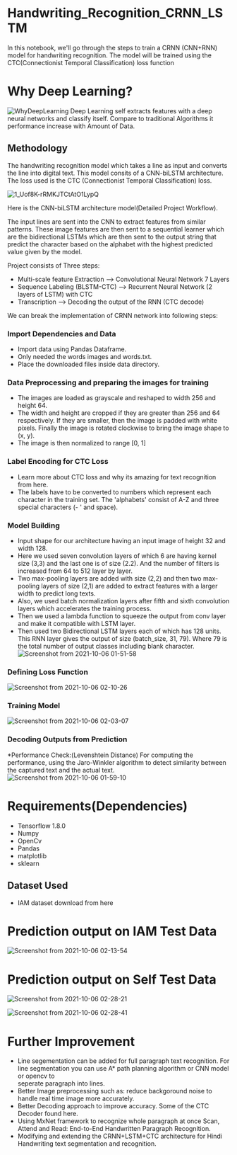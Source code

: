 # Handwriting_Recognition_CRNN_LSTM
In this notebook, we'll go through the steps to train a CRNN (CNN+RNN) model for handwriting recognition. The model will be trained using the CTC(Connectionist Temporal Classification) loss function
# Why Deep Learning?
![WhyDeepLearning](https://user-images.githubusercontent.com/67474853/136068397-89e3aedf-09b0-4d5b-b2ee-91bc00881377.png)
Deep Learning self extracts features with a deep neural networks and classify itself. Compare to traditional Algorithms it performance increase with Amount of Data.
## Methodology
The handwriting recognition model which takes a line as input and converts the line into digital text. This model consits of a CNN-biLSTM architecture. The loss used is the CTC (Connectionist Temporal Classification) loss.

![1_Uof8K-rRMKJTCtAtO1LypQ](https://user-images.githubusercontent.com/67474853/136075952-26dadc77-4ac2-4c9a-b339-c2509d4eed85.png)

Here is the CNN-biLSTM architecture model(Detailed Project Workflow).

The input lines are sent into the CNN to extract features from similar patterns. These image features are then sent to a sequential learner which are the bidirectional LSTMs which are then sent to the output string that predict the character based on the alphabet with the highest predicted value given by the model.

Project consists of Three steps:
* Multi-scale feature Extraction --> Convolutional Neural Network 7 Layers
* Sequence Labeling (BLSTM-CTC) --> Recurrent Neural Network (2 layers of LSTM) with CTC
* Transcription --> Decoding the output of the RNN (CTC decode)

We can break the implementation of CRNN network into following steps:

### Import Dependencies and Data ###
* Import data using Pandas Dataframe.
* Only needed the words images and words.txt.
* Place the downloaded files inside data directory.

### Data Preprocessing and preparing the images for training ###
* The images are loaded as grayscale and reshaped to width 256 and height 64.
* The width and height are cropped if they are greater than 256 and 64 respectively. If they are smaller, then the image is padded with white pixels. Finally the   image is rotated clockwise to bring the image shape to (x, y).
* The image is then normalized to range [0, 1]

### Label Encoding for CTC Loss ###
* Learn more about CTC loss and why its amazing for text recognition from here.
* The labels have to be converted to numbers which represent each character in the training set. The 'alphabets' consist of A-Z and three special characters (- ' and space).

### Model Building ###
* Input shape for our architecture having an input image of height 32 and width 128.
* Here we used seven convolution layers of which 6 are having kernel size (3,3) and the last one is of size (2.2). And the number of filters is increased from 64   to 512 layer by layer.
* Two max-pooling layers are added with size (2,2) and then two max-pooling layers of size (2,1) are added to extract features with a larger width to predict long   texts.
* Also, we used batch normalization layers after fifth and sixth convolution layers which accelerates the training process.
* Then we used a lambda function to squeeze the output from conv layer and make it compatible with LSTM layer.
* Then used two Bidirectional LSTM layers each of which has 128 units. This RNN layer gives the output of size (batch_size, 31, 79). Where 79 is the total number   of output classes including blank character.
![Screenshot from 2021-10-06 01-51-58](https://user-images.githubusercontent.com/67474853/136097194-054a2f14-58fd-4bd8-ab62-b1c1081aeb84.png)
### Defining Loss Function ###
![Screenshot from 2021-10-06 02-10-26](https://user-images.githubusercontent.com/67474853/136099541-4c26af2c-3dea-4afc-a55d-dd807be11930.png)
### Training Model ###
![Screenshot from 2021-10-06 02-03-07](https://user-images.githubusercontent.com/67474853/136098912-b66196de-6d63-4cc4-9f62-92de64f63fd9.png)
### Decoding Outputs from Prediction ###
*Performance Check:(Levenshtein Distance)
 For computing the performance, using the Jaro-Winkler algorithm to detect similarity between the captured text and the actual text.
![Screenshot from 2021-10-06 01-59-10](https://user-images.githubusercontent.com/67474853/136098042-dfd93d3d-44c4-45dd-af96-26b77ddd4bf7.png)
# Requirements(Dependencies)
* Tensorflow 1.8.0
* Numpy
* OpenCv
* Pandas
* matplotlib
* sklearn
## Dataset Used ##
* IAM dataset download from here
# Prediction output on IAM Test Data
![Screenshot from 2021-10-06 02-13-54](https://user-images.githubusercontent.com/67474853/136099914-e5458ced-1915-49a8-8716-d649bcfe2dcf.png)
# Prediction output on Self Test Data
![Screenshot from 2021-10-06 02-28-21](https://user-images.githubusercontent.com/67474853/136101892-baf13b9d-8d19-413d-85fe-6200bd9ada0c.png)


![Screenshot from 2021-10-06 02-28-41](https://user-images.githubusercontent.com/67474853/136101933-b1ce90a0-f7b2-46d6-9945-759677061079.png)
# Further Improvement
* Line segementation can be added for full paragraph text recognition. For line segmentation you can use A* path planning algorithm or CNN model or opencv to  
  seperate paragraph into lines.    
* Better Image preprocessing such as: reduce backgoround noise to handle real time image more accurately.
* Better Decoding approach to improve accuracy. Some of the CTC Decoder found here.
* Using MxNet framework to recognize whole paragraph at once Scan, Attend and Read: End-to-End Handwritten Paragraph Recognition.
* Modifying and extending the CRNN+LSTM+CTC architecture for Hindi Handwriting text segmentation and recognition.
